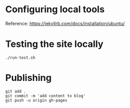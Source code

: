# Configuring local tools

Reference: https://jekyllrb.com/docs/installation/ubuntu/

# Testing the site locally

```shell
./run-test.sh
```

# Publishing

```shell
git add .
git commit -m 'add content to blog'
git push -u origin gh-pages
```